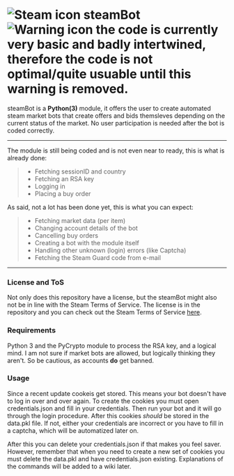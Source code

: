 ![Steam icon](http://i.imgur.com/9ca9yl7.png) steamBot
![Warning icon](http://i.imgur.com/CvxgTJc.png) the code is currently very basic and badly intertwined, therefore the code is not optimal/quite usuable until this warning is removed.
=====

steamBot is a **Python(3)** module, it offers the user to create automated steam market bots that create offers and bids themsleves depending on the current status of the market. No user participation is needed after the bot is coded correctly.

***
The module is still being coded and is not even near to ready, this is what is already done:
> - Fetching sessionID and country
> - Fetching an RSA key
> - Logging in
> - Placing a buy order

As said, not a lot has been done yet, this is what you can expect:

> - Fetching market data (per item)
> - Changing account details of the bot
> - Cancelling buy orders
> - Creating a bot with the module itself
> - Handling other unknown (login) errors (like Captcha)
> - Fetching the Steam Guard code from e-mail

***
### License and ToS
Not only does this repository have a license, but the steamBot might also not be in line with the Steam Terms of Service. The license is in the repository and you can check out the Steam Terms of Service [here][1].

### Requirements

Python 3 and the PyCrypto module to process the RSA key, and a logical mind. I am not sure if market bots are allowed, but logically thinking they aren't. So be cautious, as accounts **do** get banned.

### Usage

Since a recent update cookeis get stored. This means your bot doesn't have to log in over and over again. To create the cookies you must open credentials.json and fill in your credentials. Then run your bot and it will go through the login procedure. After this cookies *should* be stored in the data.pkl file. If not, either your credentials are incorrect or you have to fill in a captcha, which will be automatized later on.

After this you can delete your credentials.json if that makes you feel saver. However, remember that when you need to create a new set of cookies you must delete the data.pkl and have credentials.json existing. Explanations of the commands will be added to a wiki later.

[1]: http://store.steampowered.com/subscriber_agreement/
